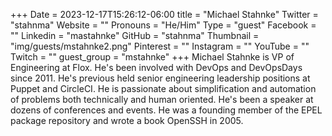+++
Date = 2023-12-17T15:26:12-06:00
title = "Michael Stahnke"
Twitter = "stahnma"
Website = ""
Pronouns = "He/Him"
Type = "guest"
Facebook = ""
Linkedin = "mastahnke"
GitHub = "stahnma"
Thumbnail = "img/guests/mstahnke2.png"
Pinterest = ""
Instagram = ""
YouTube = ""
Twitch = ""
guest_group = "mstahnke"
+++
Michael Stahnke is VP of Engineering at Flox. He's been involved with DevOps and DevOpsDays since 2011. He's previous held senior engineering leadership positions at Puppet and CircleCI. He is passionate about simplification and automation of problems both technically and human oriented. He's been a speaker at dozens of conferences and events. He was a founding member of the EPEL package repository and wrote a book OpenSSH in 2005.

